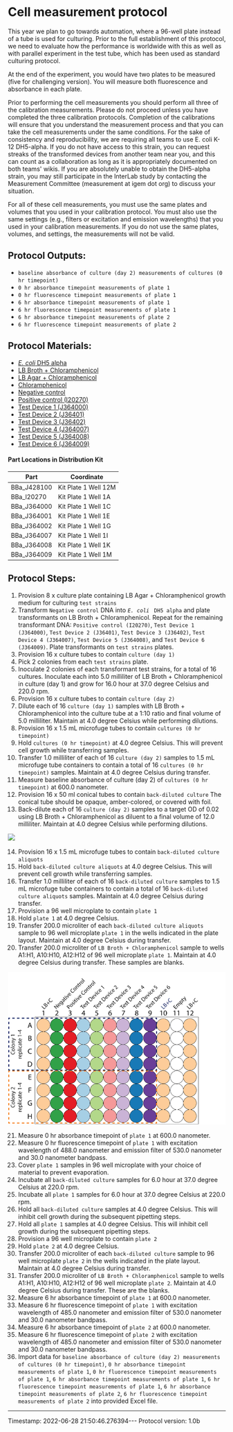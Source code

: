 # Cell measurement protocol

This year we plan to go towards automation, where a 96-well plate instead of a tube is used for culturing. Prior to the full establishment of this protocol, we need to evaluate how the performance is worldwide with this as well as with parallel experiment in the test tube, which has been used as standard culturing protocol.

At the end of the experiment, you would have two plates to be measured (five for challenging version). You will measure both fluorescence and absorbance in each plate.

Prior to performing the cell measurements you should perform all three of the calibration measurements. Please do not proceed unless you have completed the three calibration protocols. Completion of the calibrations will ensure that you understand the measurement process and that you can take the cell measurements under the same conditions. For the sake of consistency and reproducibility, we are requiring all teams to use E. coli K-12 DH5-alpha. If you do not have access to this strain, you can request streaks of the transformed devices from another team near you, and this can count as a collaboration as long as it is appropriately documented on both teams' wikis. If you are absolutely unable to obtain the DH5-alpha strain, you may still participate in the InterLab study by contacting the Measurement Committee (measurement at igem dot org) to discuss your situation.

For all of these cell measurements, you must use the same plates and volumes that you used in your calibration protocol. You must also use the same settings (e.g., filters or excitation and emission wavelengths) that you used in your calibration measurements. If you do not use the same plates, volumes, and settings, the measurements will not be valid.


## Protocol Outputs:
* `baseline absorbance of culture (day 2) measurements of cultures (0 hr timepoint)`
* `0 hr absorbance timepoint measurements of plate 1`
* `0 hr fluorescence timepoint measurements of plate 1`
* `6 hr absorbance timepoint measurements of plate 1`
* `6 hr fluorescence timepoint measurements of plate 1`
* `6 hr absorbance timepoint measurements of plate 2`
* `6 hr fluorescence timepoint measurements of plate 2`


## Protocol Materials:
* [_E. coli_ DH5 alpha](https://identifiers.org/taxonomy:668369)
* [LB Broth + Chloramphenicol]()
* [LB Agar + Chloramphenicol]()
* [Chloramphenicol](https://pubchem.ncbi.nlm.nih.gov/compound/5959)
* [Negative control](http://parts.igem.org/Part:BBa_J428100)
* [Positive control (I20270)](http://parts.igem.org/Part:BBa_I20270)
* [Test Device 1 (J364000)](http://parts.igem.org/Part:BBa_J364000)
* [Test Device 2 (J36401)](http://parts.igem.org/Part:BBa_J364001)
* [Test Device 3 (J36402)](http://parts.igem.org/Part:BBa_J364002)
* [Test Device 4 (J364007)](http://parts.igem.org/Part:BBa_J364007)
* [Test Device 5 (J364008)](http://parts.igem.org/Part:BBa_J364008)
* [Test Device 6 (J364009)](http://parts.igem.org/Part:BBa_J364009)


#### Part Locations in Distribution Kit
| Part | Coordinate |
| ---- | -------------- |
|BBa_J428100|Kit Plate 1 Well 12M|
|BBa_I20270|Kit Plate 1 Well 1A|
|BBa_J364000|Kit Plate 1 Well 1C|
|BBa_J364001|Kit Plate 1 Well 1E|
|BBa_J364002|Kit Plate 1 Well 1G|
|BBa_J364007|Kit Plate 1 Well 1I|
|BBa_J364008|Kit Plate 1 Well 1K|
|BBa_J364009|Kit Plate 1 Well 1M|


## Protocol Steps:
1. Provision 8 x culture plate containing LB Agar + Chloramphenicol growth medium for culturing `test strains`
2. Transform `Negative control` DNA into _`E. coli`_ ` DH5 alpha` and plate transformants on LB Broth + Chloramphenicol. Repeat for the remaining transformant DNA:  `Positive control (I20270)`, `Test Device 1 (J364000)`, `Test Device 2 (J36401)`, `Test Device 3 (J36402)`, `Test Device 4 (J364007)`, `Test Device 5 (J364008)`, and `Test Device 6 (J364009)`. Plate transformants on `test strains` plates.
3. Provision 16 x culture tubes to contain `culture (day 1)`
4. Pick 2 colonies from each `test strains` plate.
5. Inoculate 2 colonies of each transformant test strains, for a total of 16 cultures. Inoculate each into 5.0 milliliter of LB Broth + Chloramphenicol in culture (day 1) and grow for 16.0 hour at 37.0 degree Celsius and 220.0 rpm.
6. Provision 16 x culture tubes to contain `culture (day 2)`
7. Dilute each of 16 `culture (day 1)` samples with LB Broth + Chloramphenicol into the culture tube at a 1:10 ratio and final volume of 5.0 milliliter. Maintain at 4.0 degree Celsius while performing dilutions.
8. Provision 16 x 1.5 mL microfuge tubes to contain `cultures (0 hr timepoint)`
9. Hold `cultures (0 hr timepoint)` at 4.0 degree Celsius. This will prevent cell growth while transferring samples.
10. Transfer 1.0 milliliter of each of 16 `culture (day 2)` samples to 1.5 mL microfuge tube containers to contain a total of 16 `cultures (0 hr timepoint)` samples. Maintain at 4.0 degree Celsius during transfer.
11. Measure baseline absorbance of culture (day 2) of `cultures (0 hr timepoint)` at 600.0 nanometer.
12. Provision 16 x 50 ml conical tubes to contain `back-diluted culture` The conical tube should be opaque, amber-colored, or covered with foil.
13. Back-dilute each of 16 `culture (day 2)` samples to a target OD of 0.02 using LB Broth + Chloramphenicol as diluent to a final volume of 12.0 milliliter. Maintain at 4.0 degree Celsius while performing dilutions.

![](/Users/bbartley/Dev/git/sd2/paml/examples/fig1_cell_calibration.png)


14. Provision 16 x 1.5 mL microfuge tubes to contain `back-diluted culture aliquots`
15. Hold `back-diluted culture aliquots` at 4.0 degree Celsius. This will prevent cell growth while transferring samples.
16. Transfer 1.0 milliliter of each of 16 `back-diluted culture` samples to 1.5 mL microfuge tube containers to contain a total of 16 `back-diluted culture aliquots` samples. Maintain at 4.0 degree Celsius during transfer.
17. Provision a 96 well microplate to contain `plate 1`
18. Hold `plate 1` at 4.0 degree Celsius.
19. Transfer 200.0 microliter of each `back-diluted culture aliquots` sample to 96 well microplate `plate 1` in the wells indicated in the plate layout.
 Maintain at 4.0 degree Celsius during transfer.
20. Transfer 200.0 microliter of `LB Broth + Chloramphenicol` sample to wells A1:H1, A10:H10, A12:H12 of  96 well microplate `plate 1`. Maintain at 4.0 degree Celsius during transfer. These samples are blanks.

![](../fig2_cell_calibration.png)


21. Measure 0 hr absorbance timepoint of `plate 1` at 600.0 nanometer.
22. Measure 0 hr fluorescence timepoint of `plate 1` with excitation wavelength of 488.0 nanometer and emission filter of 530.0 nanometer and 30.0 nanometer bandpass.
23. Cover `plate 1` samples in 96 well microplate with your choice of material to prevent evaporation.
24. Incubate all `back-diluted culture` samples for 6.0 hour at 37.0 degree Celsius at 220.0 rpm.
25. Incubate all `plate 1` samples for 6.0 hour at 37.0 degree Celsius at 220.0 rpm.
26. Hold all `back-diluted culture` samples at 4.0 degree Celsius. This will inhibit cell growth during the subsequent pipetting steps.
27. Hold all `plate 1` samples at 4.0 degree Celsius. This will inhibit cell growth during the subsequent pipetting steps.
28. Provision a 96 well microplate to contain `plate 2`
29. Hold `plate 2` at 4.0 degree Celsius.
30. Transfer 200.0 microliter of each `back-diluted culture` sample to 96 well microplate `plate 2` in the wells indicated in the plate layout.
 Maintain at 4.0 degree Celsius during transfer.
31. Transfer 200.0 microliter of `LB Broth + Chloramphenicol` sample to wells A1:H1, A10:H10, A12:H12 of  96 well microplate `plate 2`. Maintain at 4.0 degree Celsius during transfer. These are the blanks.
32. Measure 6 hr absorbance timepoint of `plate 1` at 600.0 nanometer.
33. Measure 6 hr fluorescence timepoint of `plate 1` with excitation wavelength of 485.0 nanometer and emission filter of 530.0 nanometer and 30.0 nanometer bandpass.
34. Measure 6 hr absorbance timepoint of `plate 2` at 600.0 nanometer.
35. Measure 6 hr fluorescence timepoint of `plate 2` with excitation wavelength of 485.0 nanometer and emission filter of 530.0 nanometer and 30.0 nanometer bandpass.
36. Import data for `baseline absorbance of culture (day 2) measurements of cultures (0 hr timepoint)`, `0 hr absorbance timepoint measurements of plate 1`, `0 hr fluorescence timepoint measurements of plate 1`, `6 hr absorbance timepoint measurements of plate 1`, `6 hr fluorescence timepoint measurements of plate 1`, `6 hr absorbance timepoint measurements of plate 2`, `6 hr fluorescence timepoint measurements of plate 2` into provided Excel file.
---
Timestamp: 2022-06-28 21:50:46.276394---
Protocol version: 1.0b